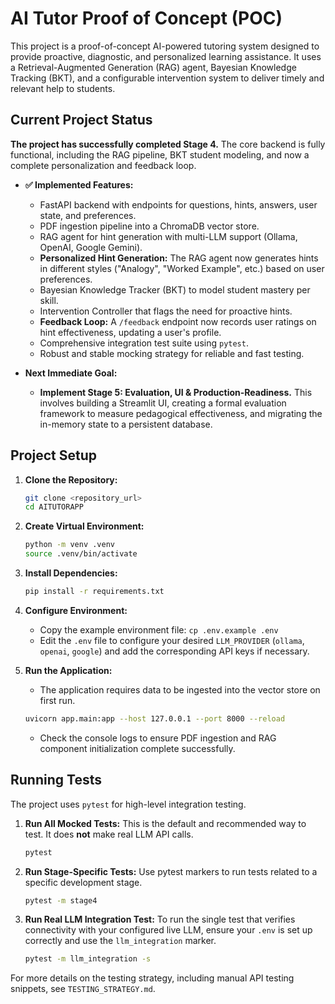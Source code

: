 # AI Tutor Proof of Concept (POC)

This project is a proof-of-concept AI-powered tutoring system designed to provide proactive, diagnostic, and personalized learning assistance. It uses a Retrieval-Augmented Generation (RAG) agent, Bayesian Knowledge Tracking (BKT), and a configurable intervention system to deliver timely and relevant help to students.

## Current Project Status

**The project has successfully completed Stage 4.** The core backend is fully functional, including the RAG pipeline, BKT student modeling, and now a complete personalization and feedback loop.

* **✅ Implemented Features:**
    * FastAPI backend with endpoints for questions, hints, answers, user state, and preferences.
    * PDF ingestion pipeline into a ChromaDB vector store.
    * RAG agent for hint generation with multi-LLM support (Ollama, OpenAI, Google Gemini).
    * **Personalized Hint Generation:** The RAG agent now generates hints in different styles ("Analogy", "Worked Example", etc.) based on user preferences.
    * Bayesian Knowledge Tracker (BKT) to model student mastery per skill.
    * Intervention Controller that flags the need for proactive hints.
    * **Feedback Loop:** A `/feedback` endpoint now records user ratings on hint effectiveness, updating a user's profile.
    * Comprehensive integration test suite using `pytest`.
    * Robust and stable mocking strategy for reliable and fast testing.

* **Next Immediate Goal:**
    * **Implement Stage 5: Evaluation, UI & Production-Readiness.** This involves building a Streamlit UI, creating a formal evaluation framework to measure pedagogical effectiveness, and migrating the in-memory state to a persistent database.

## Project Setup

1.  **Clone the Repository:**
    ```bash
    git clone <repository_url>
    cd AITUTORAPP
    ```

2.  **Create Virtual Environment:**
    ```bash
    python -m venv .venv
    source .venv/bin/activate
    ```

3.  **Install Dependencies:**
    ```bash
    pip install -r requirements.txt
    ```

4.  **Configure Environment:**
    * Copy the example environment file: `cp .env.example .env`
    * Edit the `.env` file to configure your desired `LLM_PROVIDER` (`ollama`, `openai`, `google`) and add the corresponding API keys if necessary.

5.  **Run the Application:**
    * The application requires data to be ingested into the vector store on first run.
    ```bash
    uvicorn app.main:app --host 127.0.0.1 --port 8000 --reload
    ```
    * Check the console logs to ensure PDF ingestion and RAG component initialization complete successfully.

## Running Tests

The project uses `pytest` for high-level integration testing.

1.  **Run All Mocked Tests:** This is the default and recommended way to test. It does **not** make real LLM API calls.
    ```bash
    pytest
    ```

2.  **Run Stage-Specific Tests:** Use pytest markers to run tests related to a specific development stage.
    ```bash
    pytest -m stage4
    ```

3.  **Run Real LLM Integration Test:** To run the single test that verifies connectivity with your configured live LLM, ensure your `.env` is set up correctly and use the `llm_integration` marker.
    ```bash
    pytest -m llm_integration -s
    ```

For more details on the testing strategy, including manual API testing snippets, see `TESTING_STRATEGY.md`.
